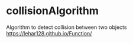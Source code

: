 # collisionAlgorithm
Algorithm to detect collision between two objects
https://lehar128.github.io/Function/

